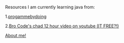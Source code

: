 Resources I am currently learning java from:

1.[progammebydoing](https://programmingbydoing.com/)

2.[Bro Code's chad 12 hour video on youtube (IT FREE?!)](https://www.youtube.com/watch?v=xk4_1vDrzzo)

[About me!](https://linlyboi.github.io/about)
